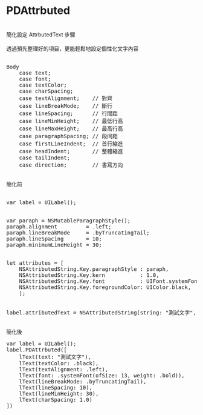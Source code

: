 # PDAttrbuted<br/>
<br/>
簡化設定 AttrbutedText 步驟<br/>
<br/>
透過預先整理好的項目，更能輕鬆地設定個性化文字內容<br/>
<br/>
<pre>
Body
    case text;
    case font;
    case textColor;
    case charSpacing;
    case textAlignment;    // 對齊
    case lineBreakMode;    // 斷行
    case lineSpacing;      // 行間距
    case lineMinHeight;    // 最低行高
    case lineMaxHeight;    // 最高行高
    case paragraphSpacing; // 段间距
    case firstLineIndent;  // 首行縮進
    case headIndent;       // 整體縮進
    case tailIndent;
    case direction;        // 書寫方向
</pre>
<br/>
簡化前<br/>
<br/>
<pre>
var label = UILabel();
<br/>
var paraph = NSMutableParagraphStyle();
paraph.alignment         = .left;
paraph.lineBreakMode     = .byTruncatingTail;
paraph.lineSpacing       = 10;
paraph.minimumLineHeight = 30;
<br/>
let attributes = [
    NSAttributedString.Key.paragraphStyle : paraph,
    NSAttributedString.Key.kern           : 1.0,
    NSAttributedString.Key.font           : UIFont.systemFont(ofSize: 13, weight: .bold),
    NSAttributedString.Key.foregroundColor: UIColor.black,
    ];
<br/>
label.attributedText = NSAttributedString(string: "測試文字", attributes: attributes);
</pre>
<br/>
簡化後<br/>
<pre>
var label = UILabel();
label.PDAttrbuted([
    lText(text: "測試文字"),
    lText(textColor: .black),
    lText(textAlignment: .left),
    lText(font: .systemFont(ofSize: 13, weight: .bold)),
    lText(lineBreakMode: .byTruncatingTail),
    lText(lineSpacing: 10),
    lText(lineMinHeight: 30),
    lText(charSpacing: 1.0)
])
</pre>
